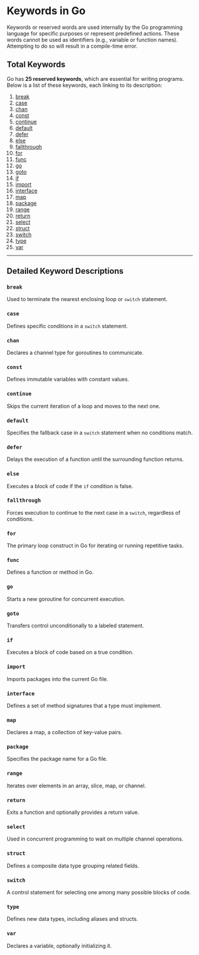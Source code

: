 # Keywords in Go  

Keywords or reserved words are used internally by the Go programming language for specific purposes or represent predefined actions. These words cannot be used as identifiers (e.g., variable or function names). Attempting to do so will result in a compile-time error.  

## Total Keywords  
Go has **25 reserved keywords**, which are essential for writing programs. Below is a list of these keywords, each linking to its description:  

1. [break](#break)  
2. [case](#case)  
3. [chan](#chan)  
4. [const](#const)  
5. [continue](#continue)  
6. [default](#default)  
7. [defer](#defer)  
8. [else](#else)  
9. [fallthrough](#fallthrough)  
10. [for](#for)  
11. [func](#func)  
12. [go](#go)  
13. [goto](#goto)  
14. [if](#if)  
15. [import](#import)  
16. [interface](#interface)  
17. [map](#map)  
18. [package](#package)  
19. [range](#range)  
20. [return](#return)  
21. [select](#select)  
22. [struct](#struct)  
23. [switch](#switch)  
24. [type](#type)  
25. [var](#var)  

---

## Detailed Keyword Descriptions  

### `break`  
Used to terminate the nearest enclosing loop or `switch` statement.  

### `case`  
Defines specific conditions in a `switch` statement.  

### `chan`  
Declares a channel type for goroutines to communicate.  

### `const`  
Defines immutable variables with constant values.  

### `continue`  
Skips the current iteration of a loop and moves to the next one.  

### `default`  
Specifies the fallback case in a `switch` statement when no conditions match.  

### `defer`  
Delays the execution of a function until the surrounding function returns.  

### `else`  
Executes a block of code if the `if` condition is false.  

### `fallthrough`  
Forces execution to continue to the next case in a `switch`, regardless of conditions.  

### `for`  
The primary loop construct in Go for iterating or running repetitive tasks.  

### `func`  
Defines a function or method in Go.  

### `go`  
Starts a new goroutine for concurrent execution.  

### `goto`  
Transfers control unconditionally to a labeled statement.  

### `if`  
Executes a block of code based on a true condition.  

### `import`  
Imports packages into the current Go file.  

### `interface`  
Defines a set of method signatures that a type must implement.  

### `map`  
Declares a map, a collection of key-value pairs.  

### `package`  
Specifies the package name for a Go file.  

### `range`  
Iterates over elements in an array, slice, map, or channel.  

### `return`  
Exits a function and optionally provides a return value.  

### `select`  
Used in concurrent programming to wait on multiple channel operations.  

### `struct`  
Defines a composite data type grouping related fields.  

### `switch`  
A control statement for selecting one among many possible blocks of code.  

### `type`  
Defines new data types, including aliases and structs.  

### `var`  
Declares a variable, optionally initializing it.  

